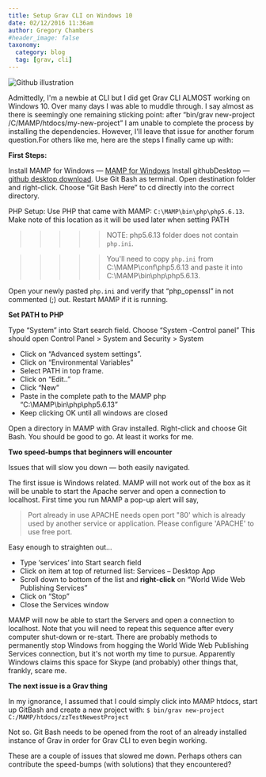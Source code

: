 ```yaml
---
title: Setup Grav CLI on Windows 10
date: 02/12/2016 11:36am
author: Gregory Chambers
#header_image: false
taxonomy:
  category: blog
  tag: [grav, cli]
---
```


![Github illustration](/images/header-gitBash02@3x.png)

Admittedly, I'm a newbie at CLI but I did get Grav CLI ALMOST working on Windows 10. Over many days I was able to muddle through. I say almost as there is seemingly one remaining sticking point: after “bin/grav new-project /C/MAMP/htdocs/my-new-project” I am unable to complete the process by installing the dependencies. However, I'll leave that issue for another forum question.For others like me, here are the steps I finally came up with:

**First Steps:**

Install MAMP for Windows — [MAMP for Windows](www.mamp.info/en/downloads/)
Install githubDesktop — [github desktop download](https://desktop.github.com/). Use Git Bash as terminal. Open destination folder and right-click. Choose “Git Bash Here” to cd directly into the correct directory.


PHP Setup: Use PHP that came with MAMP: `C:\MAMP\bin\php\php5.6.13`. Make note of this location as it will be used later when setting PATH

>>>>>NOTE: php5.6.13 folder does not contain `php.ini`.

>>>>>You'll need to copy `php.ini` from C:\MAMP\conf\php5.6.13 and paste it into C:\MAMP\bin\php\php5.6.13.

Open your newly pasted `php.ini` and verify that “php_openssl” in not commented (;) out. Restart MAMP if it is running.

**Set PATH to PHP**

Type “System” into Start search field. Choose “System -Control panel” This should open Control Panel > System and Security > System

- Click on “Advanced system settings”.
- Click on “Environmental Variables”
- Select PATH in top frame.
- Click on “Edit..”
- Click “New”
- Paste in the complete path to the MAMP php “C:\MAMP\bin\php\php5.6.13”
- Keep clicking OK until all windows are closed

Open a directory in MAMP with Grav installed. Right-click and choose Git Bash. You should be good to go. At least it works for me.

**Two speed-bumps that beginners will encounter**

Issues that will slow you down — both easily navigated.

The first issue is Windows related. MAMP will not work out of the box as it will be unable to start the Apache server and open a connection to localhost. First time you run MAMP a pop-up alert will say,

>Port already in use
>APACHE needs open port "80' which is already used by another service or application. Please configure 'APACHE' to use free port.

Easy enough to straighten out…

- Type ‘services’ into Start search field
- Click on item at top of returned list: Services – Desktop App
- Scroll down to bottom of the list and **right-click** on “World Wide Web Publishing Services”
- Click on “Stop”
- Close the Services window

MAMP will now be able to start the Servers and open a connection to localhost. Note that you will need to repeat this sequence after every computer shut-down or re-start. There are probably methods to permanently stop Windows from hogging the World Wide Web Publishing Services connection, but it's not worth my time to pursue. Apparently Windows claims this space for Skype (and probably) other things that, frankly, scare me.

**The next issue is a Grav thing**

In my ignorance, I assumed that I could simply click into MAMP htdocs, start up GitBash and create a new project with:
`$ bin/grav new-project C:/MAMP/htdocs/zzTestNewestProject`

Not so. Git Bash needs to be opened from the root of an already installed instance of Grav in order for Grav CLI to even begin working.

These are a couple of issues that slowed me down. Perhaps others can contribute the speed-bumps (with solutions) that they encountered?

